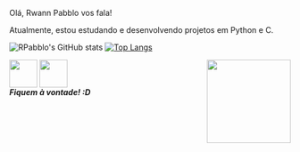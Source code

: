 <div>
     
  Olá, Rwann Pabblo vos fala!

  Atualmente, estou  estudando e desenvolvendo projetos em Python e C.
  

  ![RPabblo's GitHub stats](https://github-readme-stats.vercel.app/api?username=RPabblo&show_icons=true&theme=github_dark&border_radius=15)
  [![Top Langs](https://github-readme-stats.vercel.app/api/top-langs/?username=RPabblo&theme=github_dark)](https://github.com/RPabblo/github-readme-stats)
</div>
<div style="display: inline_block"><chr>
  <img align="center" heigth="50" width="50" src="https://cdn.jsdelivr.net/gh/devicons/devicon/icons/c/c-original.svg">
  <img align="center" heigth="50" width="50" src="https://cdn.jsdelivr.net/gh/devicons/devicon/icons/python/python-original.svg">
  <img align="right"  heigth="150" width="150" alt="" src="https://c.tenor.com/leO2mIxrh74AAAAC/abell46s-ace-ventura.gif">
     <em><b><br>Fiquem à vontade! :D</br></b></em>
     </div>
